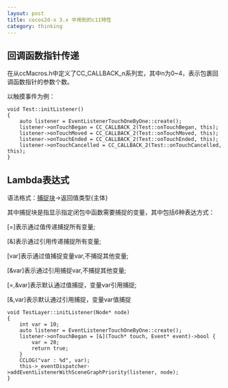 ```yaml
---
layout: post
title: cocos2d-x 3.x 中用到的c11特性
category: thinking
---
```


## 回调函数指针传递

在从ccMacros.h中定义了CC_CALLBACK_n系列宏，其中n为0~4，表示包裹回调函数指针的参数个数。

以触摸事件为例：

    void Test::initListener()
    {
        auto listener = EventListenerTouchOneByOne::create();
        listener->onTouchBegan = CC_CALLBACK_2(Test::onTouchBegan, this);
        listener->onTouchMoved = CC_CALLBACK_2(Test::onTouchMoved, this);
        listener->onTouchEnded = CC_CALLBACK_2(Test::onTouchEnded, this);
        listener->onTouchCancelled = CC_CALLBACK_2(Test::onTouchCancelled, this);
    }

## Lambda表达式

语法格式：[捕捉块](参数)->返回值类型{主体}

其中捕捉块是指显示指定闭包中函数需要捕捉的变量，其中包括6种表达方式：

[=]表示通过值传递捕捉所有变量;

[&]表示通过引用传递捕捉所有变量;

[var]表示通过值捕捉变量var,不捕捉其他变量;

[&var]表示通过引用捕捉var,不捕捉其他变量;

[=,&var]表示默认通过值捕捉，变量var引用捕捉;

[&,var]表示默认通过引用捕捉，变量var值捕捉

    void TestLayer::initListener(Node* node)
    {
        int var = 10;
        auto listener = EventListenerTouchOneByOne::create();
        listener->onTouchBegan = [&](Touch* touch, Event* event)->bool {
            var = 20;
            return true;
        }
        CCLOG("var : %d", var);
        this->_eventDispatcher->addEventListenerWithSceneGraphPriority(listener, node);
    }


